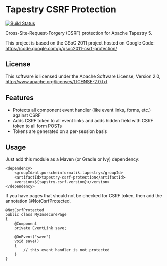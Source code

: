 Tapestry CSRF Protection
========================

[![Build Status](https://travis-ci.org/porscheinformatik/tapestry-csrf-protection.png?branch=master)](https://travis-ci.org/porscheinformatik/tapestry-csrf-protection)

Cross-Site-Request-Forgery (CSRF) protection for Apache Tapestry 5.

This project is based on the GSoC 2011 project hosted on Google Code: https://code.google.com/p/gsoc2011-csrf-protection/

## License

This software is licensed under the Apache Software License, Version 2.0, http://www.apache.org/licenses/LICENSE-2.0.txt

## Features

 - Protects all component event handler (like event links, forms, etc.) against CSRF
 - Adds CSRF token to all event links and adds hidden field with CSRF token to all form POSTs
 - Tokens are generated on a per-session basis

## Usage

Just add this module as a Maven (or Gradle or Ivy) dependency: 

	<dependency>
		<groupId>at.porscheinformatik.tapestry</groupId>
		<artifactId>tapestry-csrf-protection</artifactId>
		<version>${tapstry-csrf.version}</version>
	</dependency>
	
If you have pages that should not be checked for CSRF token, then add the annotation @NotCsrfProtected.

	@NotCsrfProtected
	public class MyInsecurePage	
	{
		@Component
		private EventLink save;

		@OnEvent("save")
		void save() 
		{
			// this event handler is not protected
		}
	}
